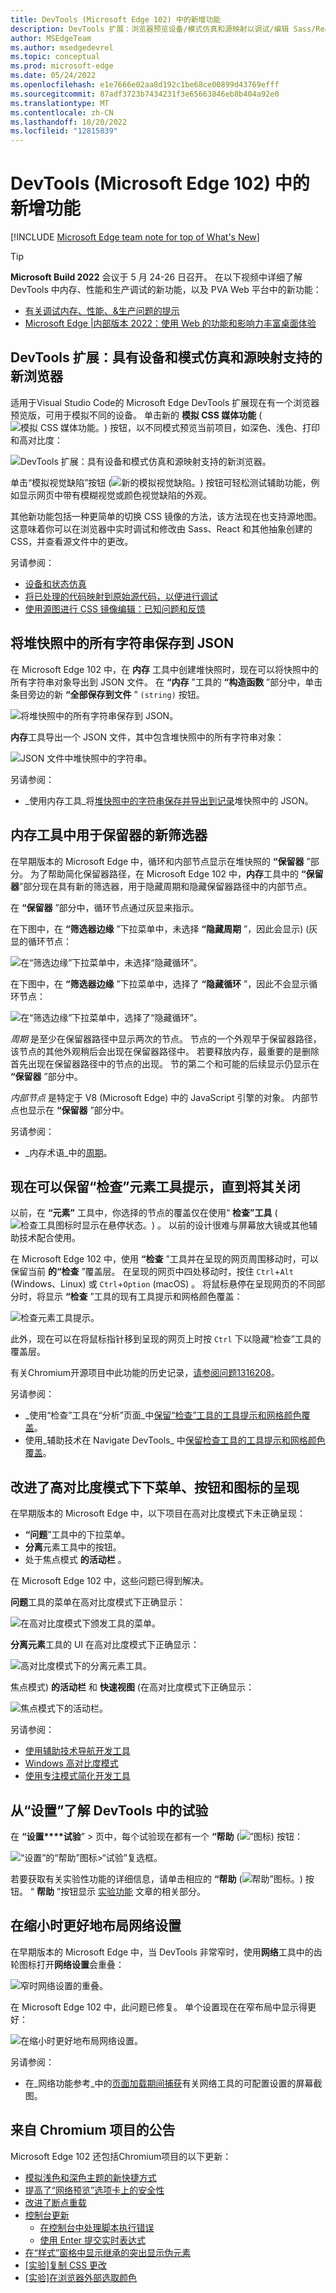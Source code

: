 ```yaml
---
title: DevTools (Microsoft Edge 102) 中的新增功能
description: DevTools 扩展：浏览器预览设备/模式仿真和源映射以调试/编辑 Sass/React。  将堆快照字符串保存到 JSON。  内存工具中的保留器筛选器。  检查工具提示持久性。  更好的高对比度显示。  试验具有“帮助”图标。  改进了网络工具布局。 以及更多。
author: MSEdgeTeam
ms.author: msedgedevrel
ms.topic: conceptual
ms.prod: microsoft-edge
ms.date: 05/24/2022
ms.openlocfilehash: e1e7666e02aa8d192c1be68ce00899d43769efff
ms.sourcegitcommit: 87adf3723b7434231f3e65663846eb8b404a92e0
ms.translationtype: MT
ms.contentlocale: zh-CN
ms.lasthandoff: 10/20/2022
ms.locfileid: "12815839"
---
```

# <a name="whats-new-in-devtools-microsoft-edge-102"></a>DevTools (Microsoft Edge 102) 中的新增功能

[!INCLUDE [Microsoft Edge team note for top of What's New](../../includes/edge-whats-new-note.md)]

> [!TIP]
> **Microsoft Build 2022** 会议于 5 月 24-26 日召开。  在以下视频中详细了解 DevTools 中内存、性能和生产调试的新功能，以及 PVA Web 平台中的新功能：
> * [有关调试内存、性能、&生产问题的提示](https://www.youtube.com/watch?v=hdrR0QwXpuc)
> * [Microsoft Edge |内部版本 2022：使用 Web 的功能和影响力丰富桌面体验](https://www.youtube.com/watch?v=ahO5nePl4BQ)


<!-- ====================================================================== -->
## <a name="devtools-extension-new-browser-with-device-and-mode-emulation-and-sourcemap-support"></a>DevTools 扩展：具有设备和模式仿真和源映射支持的新浏览器

<!-- Title: New browser preview and sourcemap support in Visual Studio Code -->
<!-- Subtitle: Emulate devices and different rendering modes and debug Sass/React. -->

适用于Visual Studio Code的 Microsoft Edge DevTools 扩展现在有一个浏览器预览版，可用于模拟不同的设备。  单击新的 **模拟 CSS 媒体功能** (![模拟 CSS 媒体功能。](devtools-102-images/emulate-css-media-features-button.png)) 按钮，以不同模式预览当前项目，如深色、浅色、打印和高对比度：

![DevTools 扩展：具有设备和模式仿真和源映射支持的新浏览器。](devtools-102-images/devtools-ext-new-browser.png)

单击“模拟视觉缺陷”按钮 (![新的**模拟视觉**缺陷。](devtools-102-images/emulate-vision-deficiencies-button.png)) 按钮可轻松测试辅助功能，例如显示网页中带有模糊视觉或颜色视觉缺陷的外观。

其他新功能包括一种更简单的切换 CSS 镜像的方法，该方法现在也支持源地图。  这意味着你可以在浏览器中实时调试和修改由 Sass、React 和其他抽象创建的 CSS，并查看源文件中的更改。

另请参阅：
* [设备和状态仿真](../../../../visual-studio-code/microsoft-edge-devtools-extension/device-state-emulation.md)
* [将已处理的代码映射到原始源代码，以便进行调试](../../../javascript/source-maps.md)
* [使用源图进行 CSS 镜像编辑：已知问题和反馈](https://github.com/microsoft/vscode-edge-devtools/issues/965)


<!-- ====================================================================== -->
## <a name="save-all-strings-from-a-heap-snapshot-to-json"></a>将堆快照中的所有字符串保存到 JSON

<!-- Title: Export string objects from a heap snapshot -->
<!-- Subtitle: Use the new "Save all to file" button to save string objects to a JSON file. -->

在 Microsoft Edge 102 中，在 **内存** 工具中创建堆快照时，现在可以将快照中的所有字符串对象导出到 JSON 文件。  在 **“内存** ”工具的 **“构造函数** ”部分中，单击条目旁边的新 **“全部保存到文件** ” `(string)` 按钮。

![将堆快照中的所有字符串保存到 JSON。](devtools-102-images/save-heap-snapshot-strings-json.png)

**内存**工具导出一个 JSON 文件，其中包含堆快照中的所有字符串对象：

![JSON 文件中堆快照中的字符串。](devtools-102-images/heap-snapshot-strings-json-file.png)

另请参阅：
* _使用内存工具_将[堆快照中的字符串保存并导出到记录](../../../memory-problems/heap-snapshots.md#save-and-export-strings-from-a-heap-snapshot-to-json)堆快照中的 JSON。


<!-- ====================================================================== -->
## <a name="new-filters-for-retainers-in-the-memory-tool"></a>内存工具中用于保留器的新筛选器

<!-- Title: Debug retainers more easily in the Memory tool -->
<!-- Subtitle: Use new filters in the Retainers section of a heap snapshot to simplify retainer paths. -->

在早期版本的 Microsoft Edge 中，循环和内部节点显示在堆快照的 **“保留器** ”部分。
为了帮助简化保留器路径，在 Microsoft Edge 102 中，**内存**工具中的 **“保留器**”部分现在具有新的筛选器，用于隐藏周期和隐藏保留器路径中的内部节点。

在 **“保留器** ”部分中，循环节点通过灰显来指示。

在下图中，在 **“筛选器边缘** ”下拉菜单中，未选择 **“隐藏周期** ”，因此会显示)  (灰显的循环节点：

![在“筛选边缘”下拉菜单中，未选择“隐藏循环”。](devtools-102-images/filters-retainers-memory-tool-no-hide-cycled.png)

在下图中，在 **“筛选器边缘** ”下拉菜单中，选择了 **“隐藏循环** ”，因此不会显示循环节点：

![在“筛选边缘”下拉菜单中，选择了“隐藏循环”。](devtools-102-images/filters-retainers-memory-tool-hide-cycled.png)

_周期_ 是至少在保留器路径中显示两次的节点。
节点的一个外观早于保留器路径，该节点的其他外观稍后会出现在保留器路径中。
若要释放内存，最重要的是删除首先出现在保留器路径中的节点的出现。
节的第二个和可能的后续显示仍显示在 **“保留器** ”部分中。

_内部节点_ 是特定于 V8 (Microsoft Edge) 中的 JavaScript 引擎的对象。  内部节点也显示在 **“保留器** ”部分中。

另请参阅：
* _内存术语_中的[周期](../../../memory-problems/memory-101.md#cycles)。


<!-- ====================================================================== -->
## <a name="the-inspect-element-tooltip-can-now-be-persisted-until-you-dismiss-it"></a>现在可以保留“检查”元素工具提示，直到将其关闭

<!-- Title: Improving the Inspect element tooltip -->
<!-- Subtitle: The Inspect element tooltip now persists until you dismiss it, improving accessibility and ease of use. -->

以前，在 **“元素”** 工具中，你选择的节点的覆盖仅在使用“ **检查”工具** (![检查工具图标时显示在悬停状态。](../../../media/inspect-tool-icon-light-theme.png)) 。  以前的设计很难与屏幕放大镜或其他辅助技术配合使用。

在 Microsoft Edge 102 中，使用 **“检查** ”工具并在呈现的网页周围移动时，可以保留当前 **的“检查** ”覆盖层。  在呈现的网页中四处移动时，按住 `Ctrl`+`Alt` (Windows、Linux) 或 `Ctrl`+`Option` (macOS) 。  将鼠标悬停在呈现网页的不同部分时，将显示 **“检查** ”工具的现有工具提示和网格颜色覆盖：

![检查元素工具提示。](devtools-102-images/inspect-element-tooltip-persists.png)

此外，现在可以在将鼠标指针移到呈现的网页上时按 `Ctrl` 下以隐藏“检查”工具的覆盖层。

有关Chromium开源项目中此功能的历史记录，[请参阅问题1316208](https://crbug.com/1316208)。

另请参阅：
*  _使用“检查”工具在“分析”页面_中[保留“检查”工具的工具提示和网格颜色覆盖](../../../css/inspect.md#persisting-the-inspect-tools-tooltip-and-grid-color-overlay)。
*  使用_辅助技术在 Navigate DevTools_ 中[保留检查工具的工具提示和网格颜色覆盖](../../../accessibility/navigation.md#persisting-the-inspect-tools-tooltip-and-grid-color-overlay)。


<!-- ====================================================================== -->
## <a name="improved-rendering-of-dropdown-menus-buttons-and-icons-in-high-contrast-mode"></a>改进了高对比度模式下下菜单、按钮和图标的呈现

<!-- Title: Accessibility improvements for high contrast mode -->
<!-- Subtitle: Dropdown menu in the Issues tool, buttons in the Detached Elements tool, and the activity bar in Focus Mode now display better in high contrast. -->

在早期版本的 Microsoft Edge 中，以下项目在高对比度模式下未正确呈现：
*  **“问题**”工具中的下拉菜单。
*  **分离**元素工具中的按钮。
*  处于焦点模式 **的活动栏** 。

在 Microsoft Edge 102 中，这些问题已得到解决。

**问题**工具的菜单在高对比度模式下正确显示：

![在高对比度模式下颁发工具的菜单。](devtools-102-images/high-contrast-issues-menus.png)

**分离元素**工具的 UI 在高对比度模式下正确显示：

![高对比度模式下的分离元素工具。](devtools-102-images/high-contrast-detached-elements.png)

焦点模式) **的活动栏** 和 **快速视图** (在高对比度模式下正确显示：

![焦点模式下的活动栏。](devtools-102-images/high-contrast-activity-bar.png)

另请参阅：
* [使用辅助技术导航开发工具](../../../accessibility/navigation.md)
* [Windows 高对比度模式](/fluent-ui/web-components/design-system/high-contrast)
* [使用专注模式简化开发工具](../../../experimental-features/focus-mode.md)


<!-- ====================================================================== -->
## <a name="learn-about-experiments-in-devtools-from-settings"></a>从“设置”了解 DevTools 中的试验

<!-- Title: Help icons for Experiments checkboxes -->
<!-- Subtitle: In Settings > Experiments page, each experimental feature's checkbox has a Help (?) icon next to it for more information.. -->

在 **“设置****试验**” > 页中，每个试验现在都有一个 **“帮助** (![”图标](devtools-102-images/settings-experiments-help-icon.png)) 按钮：

![“设置”的“帮助”图标>“试验”复选框。](devtools-102-images/settings-experiments-help-icons.png)

若要获取有关实验性功能的详细信息，请单击相应的 **“帮助** (![帮助”图标。](devtools-102-images/settings-experiments-help-icon.png)) 按钮。  “ **帮助** ”按钮显示 [实验功能](../../../experimental-features/index.md) 文章的相关部分。


<!-- ====================================================================== -->
## <a name="better-layout-of-network-settings-when-narrow"></a>在缩小时更好地布局网络设置

<!-- Title: Better support for the Network tool in narrow layouts -->
<!-- Subtitle: The settings in the Network tool no longer overlap when the DevTools are narrow. -->

在早期版本的 Microsoft Edge 中，当 DevTools 非常窄时，使用**网络**工具中的齿轮图标打开**网络设置**会重叠：

![窄时网络设置的重叠。](devtools-102-images/network-settings-narrow-overlap.png)

在 Microsoft Edge 102 中，此问题已修复。  单个设置现在在窄布局中显示得更好：

![在缩小时更好地布局网络设置。](devtools-102-images/network-settings-narrow-no-overlap.png)

另请参阅：
* 在_网络功能参考_中的[页面加载期间捕获](../../../network/reference.md#capture-screenshots-during-page-load)有关网络工具的可配置设置的屏幕截图。


<!-- ====================================================================== -->
## <a name="announcements-from-the-chromium-project"></a>来自 Chromium 项目的公告

Microsoft Edge 102 还包括Chromium项目的以下更新：

* [模拟浅色和深色主题的新快捷方式](https://developer.chrome.com/blog/new-in-devtools-102/#emulation)
* [提高了“网络预览”选项卡上的安全性](https://developer.chrome.com/blog/new-in-devtools-102/#network-preview)
* [改进了断点重载](https://developer.chrome.com/blog/new-in-devtools-102/#debugger)
* [控制台更新](https://developer.chrome.com/blog/new-in-devtools-102/#console)
   * [在控制台中处理脚本执行错误](https://developer.chrome.com/blog/new-in-devtools-102/#errors)
   * [使用 Enter 提交实时表达式](https://developer.chrome.com/blog/new-in-devtools-102/#live-expression)
* [在“样式”窗格中显示继承的突出显示伪元素](https://developer.chrome.com/blog/new-in-devtools-102/#pseudo)
* [[实验]复制 CSS 更改](https://developer.chrome.com/blog/new-in-devtools-102/#copy)
* [[实验]在浏览器外部选取颜色](https://developer.chrome.com/blog/new-in-devtools-102/#color-picker)


<!-- ====================================================================== -->
<!-- uncomment if content is copied from developer.chrome.com to this page -->

<!-- > [!NOTE]
> Portions of this page are modifications based on work created and [shared by Google](https://developers.google.com/terms/site-policies) and used according to terms described in the [Creative Commons Attribution 4.0 International License](https://creativecommons.org/licenses/by/4.0).
> The original page for announcements from the Chromium project is [What's New in DevTools (Chrome 102)](https://developer.chrome.com/blog/new-in-devtools-102) and is authored by [Jecelyn Yeen](https://developers.google.com/web/resources/contributors#jecelynyeen) (Developer advocate working on Chrome DevTools at Google). -->


<!-- ====================================================================== -->
<!-- uncomment if content is copied from developer.chrome.com to this page -->

<!-- [![Creative Commons License.](../../../../media/cc-logo/88x31.png)](https://creativecommons.org/licenses/by/4.0)
This work is licensed under a [Creative Commons Attribution 4.0 International License](https://creativecommons.org/licenses/by/4.0). -->
